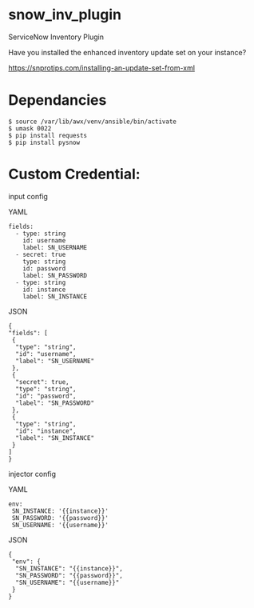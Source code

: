# snow_inv_plugin
ServiceNow Inventory Plugin


Have you installed the enhanced inventory update set on your instance?

https://snprotips.com/installing-an-update-set-from-xml











# Dependancies

```
$ source /var/lib/awx/venv/ansible/bin/activate
$ umask 0022
$ pip install requests
$ pip install pysnow
```



# Custom Credential:


input config

YAML
```
fields:
  - type: string
    id: username
    label: SN_USERNAME
  - secret: true
    type: string
    id: password
    label: SN_PASSWORD
  - type: string
    id: instance
    label: SN_INSTANCE
 ```
 JSON
 ```
 {
 "fields": [
  {
   "type": "string",
   "id": "username",
   "label": "SN_USERNAME"
  },
  {
   "secret": true,
   "type": "string",
   "id": "password",
   "label": "SN_PASSWORD"
  },
  {
   "type": "string",
   "id": "instance",
   "label": "SN_INSTANCE"
  }
 ]
}
```


 
 injector config
 
 YAML
 ```
 env:
  SN_INSTANCE: '{{instance}}'
  SN_PASSWORD: '{{password}}'
  SN_USERNAME: '{{username}}'
```
JSON
```
{
 "env": {
  "SN_INSTANCE": "{{instance}}",
  "SN_PASSWORD": "{{password}}",
  "SN_USERNAME": "{{username}}"
 }
}
```

